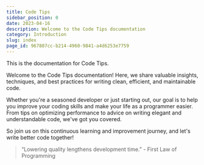 ```yaml
---
title: Code Tips
sidebar_position: 0
date: 2023-04-16
description: Welcome to the Code Tips documentation
category: Introduction
slug: index
page_id: 967807cc-b214-4960-9841-a4d6253e7759
---
```




This is the documentation for Code Tips.


Welcome to the Code Tips documentation! Here, we share valuable insights, techniques, and best practices for writing clean, efficient, and maintainable code.


Whether you're a seasoned developer or just starting out, our goal is to help you improve your coding skills and make your life as a programmer easier. From tips on optimizing performance to advice on writing elegant and understandable code, we've got you covered.


So join us on this continuous learning and improvement journey, and let's write better code together!


> “Lowering quality lengthens development time.” - First Law of Programming

